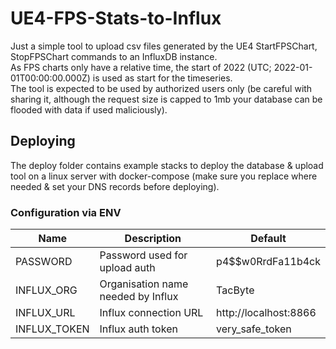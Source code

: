 # UE4-FPS-Stats-to-Influx

Just a simple tool to upload csv files generated by the UE4 StartFPSChart, StopFPSChart commands to an InfluxDB instance.  
As FPS charts only have a relative time, the start of 2022 (UTC; 2022-01-01T00:00:00.000Z) is used as start for the timeseries.  
The tool is expected to be used by authorized users only (be careful with sharing it, although the request size is capped to 1mb your database can be flooded with data if used maliciously).

## Deploying

The deploy folder contains example stacks to deploy the database & upload tool on a linux server with docker-compose (make sure you replace where needed & set your DNS records before deploying).

### Configuration via ENV

| Name         | Description                        | Default               |
|--------------|------------------------------------|-----------------------|
| PASSWORD     | Password used for upload auth      | p4$$w0RrdFa11b4ck     |
| INFLUX_ORG   | Organisation name needed by Influx | TacByte               |
| INFLUX_URL   | Influx connection URL              | http://localhost:8866 |
| INFLUX_TOKEN | Influx auth token                  | very_safe_token       |

